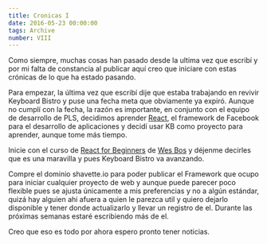 ```yaml
---
title: Cronicas I
date: 2016-05-23 00:00:00
tags: Archive
number: VIII
---
```


Como siempre, muchas cosas han pasado desde la ultima vez que escribí y por mi falta de constancia al publicar aquí creo que iniciare con estas crónicas de lo que ha estado pasando.

Para empezar, la última vez que escribí dije que estaba trabajando en revivir Keyboard Bistro y puse una fecha meta que obviamente ya expiró. Aunque no cumplí con la fecha, la razón es importante, en conjunto con el equipo de desarrollo de PLS, decidimos aprender [React](https://facebook.github.io/react/), el framework de Facebook para el desarrollo de aplicaciones y decidí usar KB como proyecto para aprender, aunque tome más tiempo.

Inicie con el curso de [React for Beginners](https://reactforbeginners.com) de [Wes Bos](https://twitter.com/wesbos) y déjenme decirles que es una maravilla y pues Keyboard Bistro va avanzando.

Compre el dominio shavette.io para poder publicar el Framework que ocupo para iniciar cualquier proyecto de web y aunque puede parecer poco flexible pues se ajusta únicamente a mis preferencias y no a algún estándar, quizá hay alguien ahi afuera a quien le parezca util y quiero dejarlo disponible y tener donde actualizarlo y llevar un registro de el. Durante las próximas semanas estaré escribiendo más de el.

Creo que eso es todo por ahora espero pronto tener noticias.
